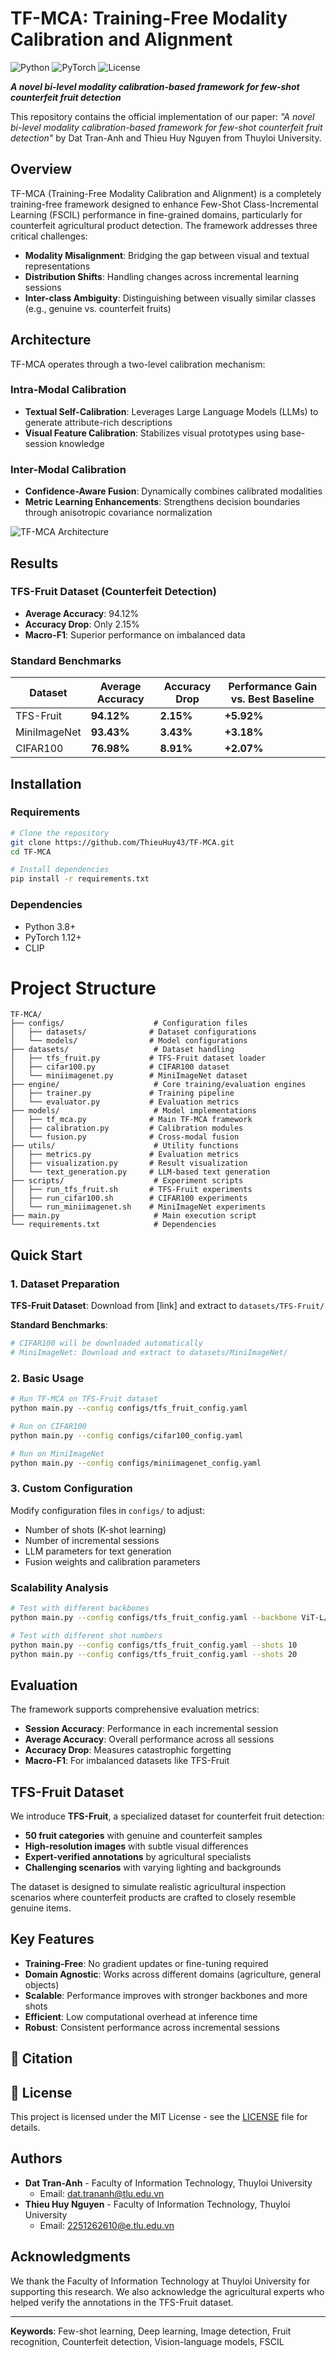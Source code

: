 # TF-MCA: Training-Free Modality Calibration and Alignment

![Python](https://img.shields.io/badge/python-3.8+-blue.svg)
![PyTorch](https://img.shields.io/badge/PyTorch-1.12+-red.svg)
![License](https://img.shields.io/badge/license-MIT-green.svg)

***A novel bi-level modality calibration-based framework for few-shot counterfeit fruit detection***

This repository contains the official implementation of our paper: *"A novel bi-level modality calibration-based framework for few-shot counterfeit fruit detection"* by Dat Tran-Anh and Thieu Huy Nguyen from Thuyloi University.

## Overview

TF-MCA (Training-Free Modality Calibration and Alignment) is a completely training-free framework designed to enhance Few-Shot Class-Incremental Learning (FSCIL) performance in fine-grained domains, particularly for counterfeit agricultural product detection. The framework addresses three critical challenges:

- **Modality Misalignment**: Bridging the gap between visual and textual representations
- **Distribution Shifts**: Handling changes across incremental learning sessions  
- **Inter-class Ambiguity**: Distinguishing between visually similar classes (e.g., genuine vs. counterfeit fruits)

## Architecture

TF-MCA operates through a two-level calibration mechanism:

### Intra-Modal Calibration
- **Textual Self-Calibration**: Leverages Large Language Models (LLMs) to generate attribute-rich descriptions
- **Visual Feature Calibration**: Stabilizes visual prototypes using base-session knowledge

### Inter-Modal Calibration  
- **Confidence-Aware Fusion**: Dynamically combines calibrated modalities
- **Metric Learning Enhancements**: Strengthens decision boundaries through anisotropic covariance normalization

![TF-MCA Architecture](assets/tf-mca-architecture.png)

## Results

### TFS-Fruit Dataset (Counterfeit Detection)
- **Average Accuracy**: 94.12%
- **Accuracy Drop**: Only 2.15%
- **Macro-F1**: Superior performance on imbalanced data

### Standard Benchmarks
| Dataset | Average Accuracy | Accuracy Drop | Performance Gain vs. Best Baseline |
|---------|------------------|---------------|-----------------------------------|
| TFS-Fruit | **94.12%** | **2.15%** | **+5.92%** |
| MiniImageNet | **93.43%** | **3.43%** | **+3.18%** |
| CIFAR100 | **76.98%** | **8.91%** | **+2.07%** |

## Installation

### Requirements

```bash
# Clone the repository
git clone https://github.com/ThieuHuy43/TF-MCA.git
cd TF-MCA

# Install dependencies
pip install -r requirements.txt
```

### Dependencies
- Python 3.8+
- PyTorch 1.12+
- CLIP

# Project Structure

```
TF-MCA/
├── configs/                    # Configuration files
│   ├── datasets/              # Dataset configurations
│   └── models/                # Model configurations
├── datasets/                   # Dataset handling
│   ├── tfs_fruit.py           # TFS-Fruit dataset loader
│   ├── cifar100.py            # CIFAR100 dataset
│   └── miniimagenet.py        # MiniImageNet dataset
├── engine/                     # Core training/evaluation engines
│   ├── trainer.py             # Training pipeline
│   └── evaluator.py           # Evaluation metrics
├── models/                     # Model implementations
│   ├── tf_mca.py              # Main TF-MCA framework
│   ├── calibration.py         # Calibration modules
│   └── fusion.py              # Cross-modal fusion
├── utils/                      # Utility functions
│   ├── metrics.py             # Evaluation metrics
│   ├── visualization.py       # Result visualization
│   └── text_generation.py     # LLM-based text generation
├── scripts/                    # Experiment scripts
│   ├── run_tfs_fruit.sh       # TFS-Fruit experiments
│   ├── run_cifar100.sh        # CIFAR100 experiments
│   └── run_miniimagenet.sh    # MiniImageNet experiments
├── main.py                     # Main execution script
└── requirements.txt            # Dependencies
```

## Quick Start

### 1. Dataset Preparation

**TFS-Fruit Dataset**: Download from [link] and extract to `datasets/TFS-Fruit/`

**Standard Benchmarks**: 
```bash
# CIFAR100 will be downloaded automatically
# MiniImageNet: Download and extract to datasets/MiniImageNet/
```

### 2. Basic Usage

```bash
# Run TF-MCA on TFS-Fruit dataset
python main.py --config configs/tfs_fruit_config.yaml

# Run on CIFAR100
python main.py --config configs/cifar100_config.yaml

# Run on MiniImageNet  
python main.py --config configs/miniimagenet_config.yaml
```

### 3. Custom Configuration

Modify configuration files in `configs/` to adjust:
- Number of shots (K-shot learning)
- Number of incremental sessions
- LLM parameters for text generation
- Fusion weights and calibration parameters

### Scalability Analysis

```bash
# Test with different backbones
python main.py --config configs/tfs_fruit_config.yaml --backbone ViT-L/14

# Test with different shot numbers
python main.py --config configs/tfs_fruit_config.yaml --shots 10
python main.py --config configs/tfs_fruit_config.yaml --shots 20
```

## Evaluation

The framework supports comprehensive evaluation metrics:

- **Session Accuracy**: Performance in each incremental session
- **Average Accuracy**: Overall performance across all sessions  
- **Accuracy Drop**: Measures catastrophic forgetting
- **Macro-F1**: For imbalanced datasets like TFS-Fruit

## TFS-Fruit Dataset

We introduce **TFS-Fruit**, a specialized dataset for counterfeit fruit detection:

- **50 fruit categories** with genuine and counterfeit samples
- **High-resolution images** with subtle visual differences
- **Expert-verified annotations** by agricultural specialists
- **Challenging scenarios** with varying lighting and backgrounds

The dataset is designed to simulate realistic agricultural inspection scenarios where counterfeit products are crafted to closely resemble genuine items.

## Key Features

- **Training-Free**: No gradient updates or fine-tuning required
- **Domain Agnostic**: Works across different domains (agriculture, general objects)
- **Scalable**: Performance improves with stronger backbones and more shots
- **Efficient**: Low computational overhead at inference time
- **Robust**: Consistent performance across incremental sessions

## 📝 Citation

## 📄 License

This project is licensed under the MIT License - see the [LICENSE](LICENSE) file for details.

## Authors

- **Dat Tran-Anh** - Faculty of Information Technology, Thuyloi University
  - Email: dat.trananh@tlu.edu.vn
- **Thieu Huy Nguyen** - Faculty of Information Technology, Thuyloi University  
  - Email: 2251262610@e.tlu.edu.vn

## Acknowledgments

We thank the Faculty of Information Technology at Thuyloi University for supporting this research. We also acknowledge the agricultural experts who helped verify the annotations in the TFS-Fruit dataset.

---

**Keywords**: Few-shot learning, Deep learning, Image detection, Fruit recognition, Counterfeit detection, Vision-language models, FSCIL
